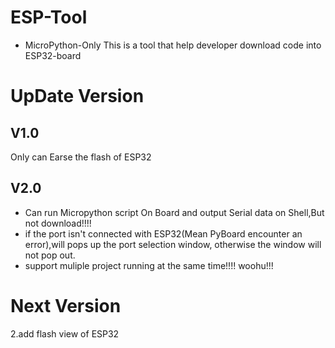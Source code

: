 # ESP-Tool
- MicroPython-Only
This is a tool that help developer download code into ESP32-board
# UpDate Version
## V1.0
Only can Earse the flash of ESP32
## V2.0
- Can run Micropython script On Board and output Serial data on Shell,But not download!!!!
- if the port isn't connected with ESP32(Mean PyBoard encounter an error),will pops up the port selection window, otherwise the window will not pop out.
- support muliple project running at the same time!!!!  woohu!!!
# Next Version
2.add flash view of ESP32
